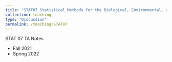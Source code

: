```yaml
---
title: "STAT07 Statistical Methods for the Biological, Environmental, and Health Sciences"
collection: teaching
type: "Discussion"
permalink: /teaching/STAT07
---
```


STAT 07 TA Notes

* Fall 2021
* Spring 2022

